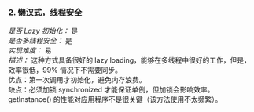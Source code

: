 ### 2. 懒汉式，线程安全

*是否 Lazy 初始化：* 是  
*是否多线程安全：* 是  
*实现难度：* 易  
*描述：* 这种方式具备很好的 lazy loading，能够在多线程中很好的工作，但是，效率很低，99% 情况下不需要同步。  
优点：第一次调用才初始化，避免内存浪费。  
缺点：必须加锁 synchronized 才能保证单例，但加锁会影响效率。  
getInstance() 的性能对应用程序不是很关键（该方法使用不太频繁）。  